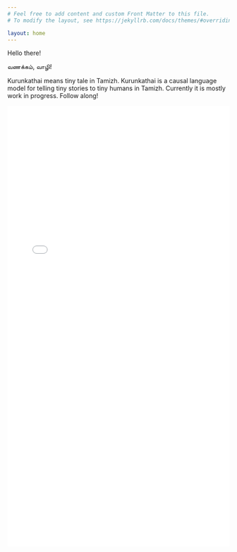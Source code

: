 ```yaml
---
# Feel free to add content and custom Front Matter to this file.
# To modify the layout, see https://jekyllrb.com/docs/themes/#overriding-theme-defaults

layout: home
---
```

Hello there!

வணக்கம், வாழி!

Kurunkathai means tiny tale in Tamizh. Kurunkathai is a causal language model for telling tiny stories to tiny humans in Tamizh. Currently it is mostly work in progress. Follow along!

<iframe src="demo.html" width="100%" height="1000" frameborder="0"></iframe>
